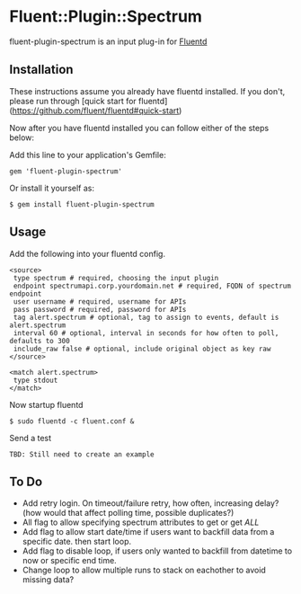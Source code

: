 # Fluent::Plugin::Spectrum

fluent-plugin-spectrum is an input plug-in for [Fluentd](http://fluentd.org)

## Installation

These instructions assume you already have fluentd installed. 
If you don't, please run through [quick start for fluentd] (https://github.com/fluent/fluentd#quick-start)

Now after you have fluentd installed you can follow either of the steps below:

Add this line to your application's Gemfile:

    gem 'fluent-plugin-spectrum'

Or install it yourself as:

    $ gem install fluent-plugin-spectrum

## Usage
Add the following into your fluentd config.

	<source>
	 type spectrum # required, choosing the input plugin
	 endpoint spectrumapi.corp.yourdomain.net # required, FQDN of spectrum endpoint
	 user username # required, username for APIs
	 pass password # required, password for APIs
	 tag alert.spectrum # optional, tag to assign to events, default is alert.spectrum
	 interval 60 # optional, interval in seconds for how often to poll, defaults to 300
	 include_raw false # optional, include original object as key raw
	</source>

	<match alert.spectrum>
	 type stdout
	</match>

Now startup fluentd

    $ sudo fluentd -c fluent.conf &

Send a test

	TBD: Still need to create an example

## To Do
* Add retry login. On timeout/failure retry, how often, increasing delay? (how would that affect polling time, possible duplicates?)
* All flag to allow specifying spectrum attributes to get or get _ALL_
* Add flag to allow start date/time if users want to backfill data from a specific date. then start loop. 
* Add flag to disable loop, if users only wanted to backfill from datetime to now or specific end time. 
* Change loop to allow multiple runs to stack on eachother to avoid missing data?